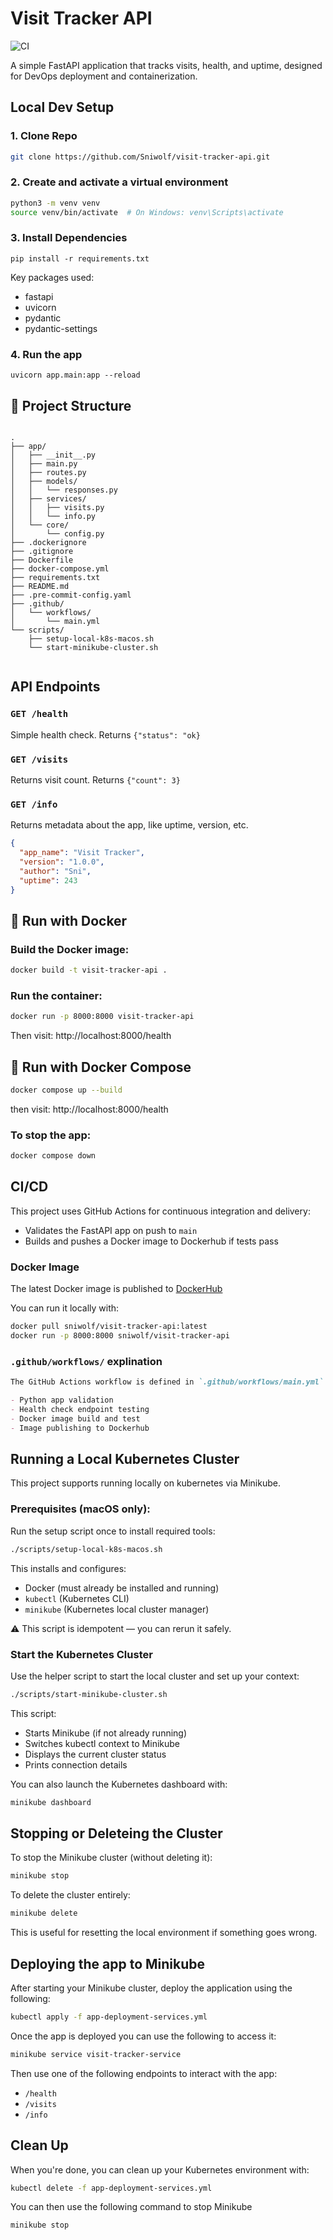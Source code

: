 # Visit Tracker API
   ![CI](https://github.com/Sniwolf/visit-tracker-api/actions/workflows/main.yml/badge.svg)

   A simple FastAPI application that tracks visits, health, and uptime, designed for DevOps deployment and containerization.

## Local Dev Setup
### 1. Clone Repo
   ```bash
   git clone https://github.com/Sniwolf/visit-tracker-api.git
   ```
### 2. Create and activate a virtual environment
   ```bash
   python3 -m venv venv
   source venv/bin/activate  # On Windows: venv\Scripts\activate 
   ```
### 3. Install Dependencies
   `pip install -r requirements.txt`

   Key packages used:
   - fastapi
   - uvicorn
   - pydantic
   - pydantic-settings

### 4. Run the app
   `uvicorn app.main:app --reload`

## 🧩 Project Structure
<pre><code> 
.
├── app/
│   ├── __init__.py
│   ├── main.py
│   ├── routes.py
│   ├── models/
│   │   └── responses.py
│   ├── services/
│   │   ├── visits.py
│   │   └── info.py
│   └── core/
│       └── config.py
├── .dockerignore
├── .gitignore
├── Dockerfile
├── docker-compose.yml
├── requirements.txt
├── README.md
├── .pre-commit-config.yaml
├── .github/
│   └── workflows/
│       └── main.yml
└── scripts/
    ├── setup-local-k8s-macos.sh
    └── start-minikube-cluster.sh

</code></pre>

## API Endpoints
### ```GET /health```
Simple health check. Returns ```{"status": "ok}```

### ```GET /visits```
Returns visit count. Returns ```{"count": 3}```

### ```GET /info```
Returns metadata about the app, like uptime, version, etc.
```json
{
  "app_name": "Visit Tracker",
  "version": "1.0.0",
  "author": "Sni",
  "uptime": 243
}
```

## 🐳 Run with Docker

### Build the Docker image:
```bash
docker build -t visit-tracker-api .
```

### Run the container:
```bash
docker run -p 8000:8000 visit-tracker-api
```

Then visit:
http://localhost:8000/health

## 🐳 Run with Docker Compose
```bash
docker compose up --build
```

then visit:
http://localhost:8000/health

### To stop the app:
```bash
docker compose down
```

## CI/CD
This project uses GitHub Actions for continuous integration and delivery:
- Validates the FastAPI app on push to `main`
- Builds and pushes a Docker image to Dockerhub if tests pass

### Docker Image
The latest Docker image is published to [DockerHub](https://hub.docker.com/r/sniwolf/visit-tracker-api)

You can run it locally with:
```bash
docker pull sniwolf/visit-tracker-api:latest
docker run -p 8000:8000 sniwolf/visit-tracker-api
```

### `.github/workflows/` explination
```md
The GitHub Actions workflow is defined in `.github/workflows/main.yml` and includes

- Python app validation
- Health check endpoint testing
- Docker image build and test
- Image publishing to Dockerhub
```
## Running a Local Kubernetes Cluster

This project supports running locally on kubernetes via Minikube.

### Prerequisites (macOS only):
Run the setup script once to install required tools:
```bash
./scripts/setup-local-k8s-macos.sh
```

This installs and configures:
- Docker (must already be installed and running)
- `kubectl` (Kubernetes CLI)
- `minikube` (Kubernetes local cluster manager)

⚠️ This script is idempotent — you can rerun it safely.

### Start the Kubernetes Cluster
Use the helper script to start the local cluster and set up your context:
```bash
./scripts/start-minikube-cluster.sh
```
This script:
- Starts Minikube (if not already running)
- Switches kubectl context to Minikube
- Displays the current cluster status
- Prints connection details

You can also launch the Kubernetes dashboard with:
```bash
minikube dashboard
```

## Stopping or Deleteing the Cluster
To stop the Minikube cluster (without deleting it):
```bash
minikube stop
```

To delete the cluster entirely:
```bash
minikube delete
```
This is useful for resetting the local environment if something goes wrong.

## Deploying the app to Minikube
After starting your Minikube cluster, deploy the application using the following:
```bash
kubectl apply -f app-deployment-services.yml
```
Once the app is deployed you can use the following to access it:
```bash
minikube service visit-tracker-service
```
Then use one of the following endpoints to interact with the app:
- ```/health```
- ```/visits```
- ```/info```


## Clean Up
When you're done, you can clean up your Kubernetes environment with:
```bash
kubectl delete -f app-deployment-services.yml
```

You can then use the following command to stop Minikube
```bash
minikube stop
```
